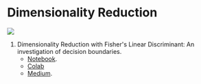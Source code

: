 # Dimensionality Reduction
[<img src="https://img.shields.io/badge/author-rlrocha-orange?style=flat-square"/>](https://github.com/rlrocha)

1. Dimensionality Reduction with Fisher's Linear Discriminant: An investigation of decision boundaries.
    * [Notebook](fisher.ipynb).
    * [Colab](https://colab.research.google.com/drive/17YdXndeQf__iVLxJTIwZf5vkhCM55JEl?usp=sharing)
    * [Medium](https://medium.com/@rlrocha/dimensionality-reduction-with-fishers-linear-discriminant-c475529848ef).
